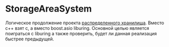 # StorageAreaSystem
Логическое продолжение проекта [распределенного хранилища](https://github.com/trol53/DistributedDataBase). Вместо c++ взят с, а вместо boost.asio liburing. Основной целью является поиграться с liburing а также проверить, будет ли данная реализация быстрее предыдущей.
